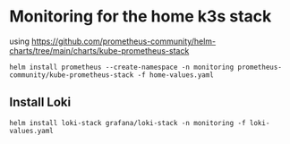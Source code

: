 # Monitoring for the home k3s stack

using https://github.com/prometheus-community/helm-charts/tree/main/charts/kube-prometheus-stack

```
helm install prometheus --create-namespace -n monitoring prometheus-community/kube-prometheus-stack -f home-values.yaml
```

## Install Loki
<!-- ```
helm install loki-stack grafana/loki-stack -n monitoring --set promtail.enabled=true,loki.persistence.enabled=true,loki.persistence.size=2Gi
``` -->

```
helm install loki-stack grafana/loki-stack -n monitoring -f loki-values.yaml
```
